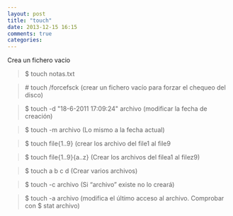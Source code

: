 ```yaml
---
layout: post
title: "touch"
date: 2013-12-15 16:15
comments: true
categories: 
---
```

Crea un fichero vacio

>$ touch notas.txt

>\# touch /forcefsck (crear un fichero vacío para forzar el chequeo del disco)

>$ touch -d "18-6-2011 17:09:24" archivo (modificar la fecha de creación)

>$ touch -m archivo (Lo mismo a la fecha actual)

>$ touch file{1..9} (crear los archivo del file1 al file9

>$ touch file{1..9}{a..z} (Crear los archivos del filea1 al filez9)

>$ touch a b c d (Crear varios archivos)

>$ touch -c archivo (Si “archivo” existe no lo creará)

>$ touch -a archivo (modifica el último acceso al archivo. Comprobar con $ stat archivo)

